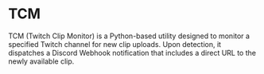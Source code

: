 # TCM
TCM (Twitch Clip Monitor) is a Python-based utility designed to monitor a specified Twitch channel for new clip uploads. Upon detection, it dispatches a Discord Webhook notification that includes a direct URL to the newly available clip.
